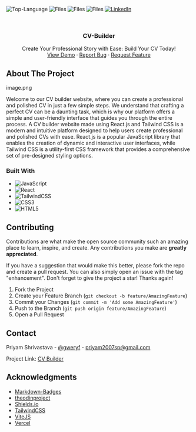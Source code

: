 ![Top-Language](https://img.shields.io/github/languages/top/gweryf/cv-builder)
![Files](https://img.shields.io/github/directory-file-count/gweryf/cv-builder)
![Files](https://img.shields.io/github/repo-size/gweryf/cv-builder)
![Files](https://img.shields.io/twitter/follow/gweryf?style=social)
[![LinkedIn](https://img.shields.io/badge/LinkedIn-Connect!-blue)](https://www.linkedin.com/in/shrivastavpriyam/)

<br />

  <h3 align="center">CV-Builder</h3>

  <p align="center">
    Create Your Professional Story with Ease: Build Your CV Today!
    <br />
    <a href="https://cv-builder-lac.vercel.app/">View Demo</a>
    ·
    <a href="https://github.com/gweryf/cv-builder/issues">Report Bug</a>
    ·
    <a href="https://github.com/gweryf/cv-builder/issues">Request Feature</a>
  </p>
</div>


<!-- ABOUT THE PROJECT -->
## About The Project

image.png

Welcome to our CV builder website, where you can create a professional and polished CV in just a few simple steps. We understand that crafting a perfect CV can be a daunting task, which is why our platform offers a simple and user-friendly interface that guides you through the entire process.
A CV builder website made using React.js and Tailwind CSS is a modern and intuitive platform designed to help users create professional and polished CVs with ease. React.js is a popular JavaScript library that enables the creation of dynamic and interactive user interfaces, while Tailwind CSS is a utility-first CSS framework that provides a comprehensive set of pre-designed styling options.

### Built With

* ![JavaScript](https://img.shields.io/badge/javascript-%23323330.svg?style=for-the-badge&logo=javascript&logoColor=%23F7DF1E)
* ![React](https://img.shields.io/badge/react-%2320232a.svg?style=for-the-badge&logo=react&logoColor=%2361DAFB)
* ![TailwindCSS](https://img.shields.io/badge/tailwindcss-%2338B2AC.svg?style=for-the-badge&logo=tailwind-css&logoColor=white)
* ![CSS3](https://img.shields.io/badge/css3-%231572B6.svg?style=for-the-badge&logo=css3&logoColor=white)
* ![HTML5](https://img.shields.io/badge/html5-%23E34F26.svg?style=for-the-badge&logo=html5&logoColor=white)


<!-- CONTRIBUTING -->
## Contributing

Contributions are what make the open source community such an amazing place to learn, inspire, and create. Any contributions you make are **greatly appreciated**.

If you have a suggestion that would make this better, please fork the repo and create a pull request. You can also simply open an issue with the tag "enhancement".
Don't forget to give the project a star! Thanks again!

1. Fork the Project
2. Create your Feature Branch (`git checkout -b feature/AmazingFeature`)
3. Commit your Changes (`git commit -m 'Add some AmazingFeature'`)
4. Push to the Branch (`git push origin feature/AmazingFeature`)
5. Open a Pull Request


<!-- CONTACT -->
## Contact

Priyam Shrivastava - [@gweryf](https://twitter.com/gweryf) - priyam2007sp@gmail.com

Project Link: [CV Builder](https://github.com/gweryf/cv-builder)

<!-- ACKNOWLEDGMENTS -->
## Acknowledgments

* [Markdown-Badges](https://github.com/Ileriayo/markdown-badges)
* [theodinproject](https://www.theodinproject.com/)
* [Shields.io](https://shields.io/)
* [TailwindCSS](https://tailwindcss.com/)
* [ViteJS](https://vitejs.dev/guide/)
* [Vercel](https://vercel.com/)

[linkedin-shield]: https://img.shields.io/badge/-LinkedIn-black.svg?style=for-the-badge&logo=linkedin&colorB=555
[linkedin-url]: https://linkedin.com/in/othneildrew
